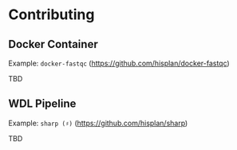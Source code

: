 # Contributing

## Docker Container

Example: `docker-fastqc` (https://github.com/hisplan/docker-fastqc)

TBD

## WDL Pipeline

Example: `sharp (♯)` (https://github.com/hisplan/sharp)

TBD
